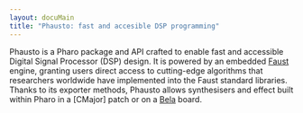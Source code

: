 ```yaml
---
layout: docuMain
title: "Phausto: fast and accesible DSP programming"
---
```

Phausto is a Pharo package and API crafted to enable fast and accessible Digital Signal Processor (DSP) design. It is powered by an embedded [Faust](https://faustdoc.grame.fr/) engine, granting users direct access to cutting-edge algorithms that researchers worldwide have implemented into the Faust standard libraries.
Thanks to its exporter methods, Phausto allows synthesisers and effect built within Pharo in a [CMajor] patch or on a [Bela](https://bela.io/) board.
